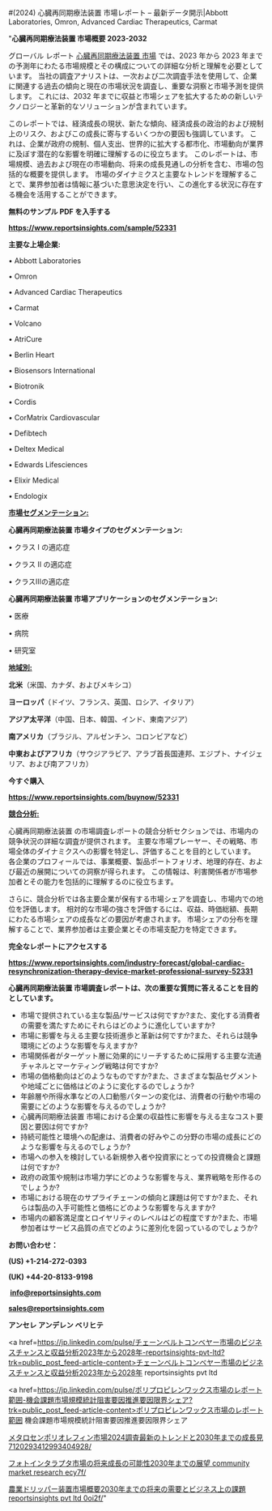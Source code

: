 #(2024) 心臓再同期療法装置 市場レポート – 最新データ開示|Abbott Laboratories, Omron, Advanced Cardiac Therapeutics, Carmat

"<strong>心臓再同期療法装置 市場概要 2023-2032</strong>

グローバル レポート <a href=https://www.reportsinsights.com/sample/52331>心臓再同期療法装置 市場</a> では、2023 年から 2023 年までの予測年にわたる市場規模とその構成についての詳細な分析と理解を必要としています。 当社の調査アナリストは、一次および二次調査手法を使用して、企業に関連する過去の傾向と現在の市場状況を調査し、重要な洞察と市場予測を提供します。 これには、2032 年までに収益と市場シェアを拡大​​するための新しいテクノロジーと革新的なソリューションが含まれています。

このレポートでは、経済成長の現状、新たな傾向、経済成長の政治的および規制上のリスク、およびこの成長に寄与するいくつかの要因も強調しています。 これは、企業が政府の規制、個人支出、世界的に拡大する都市化、市場動向が業界に及ぼす潜在的な影響を明確に理解するのに役立ちます。 このレポートは、市場規模、過去および現在の市場動向、将来の成長見通しの分析を含む、市場の包括的な概要を提供します。 市場のダイナミクスと主要なトレンドを理解することで、業界参加者は情報に基づいた意思決定を行い、この進化する状況に存在する機会を活用することができます。

<strong><b>無料のサンプル PDF を入手する</b></strong>

<a href=https://www.reportsinsights.com/sample/52331><strong><u>https://www.reportsinsights.com/sample/52331</u></strong></a>

<strong>主要な上場企業:</strong>

• Abbott Laboratories

• Omron

• Advanced Cardiac Therapeutics

• Carmat

• Volcano

• AtriCure

• Berlin Heart

• Biosensors International

• Biotronik

• Cordis

• CorMatrix Cardiovascular

• Defibtech

• Deltex Medical

• Edwards Lifesciences

• Elixir Medical

• Endologix

<strong><u>市場セグメンテーション</u></strong><strong><u>:</u></strong>

<strong>心臓再同期療法装置 市場タイプのセグメンテーション:</strong>

• クラス I の適応症

• クラス II の適応症

• クラスIIIの適応症

<strong>心臓再同期療法装置 市場アプリケーションのセグメンテーション:</strong>

• 医療

• 病院

• 研究室

<strong><u>地域別</u></strong><strong><u>:</u></strong>

<strong>北米</strong>（米国、カナダ、およびメキシコ）

<strong>ヨーロッパ</strong>（ドイツ、フランス、英国、ロシア、イタリア）

<strong>アジア太平洋</strong>（中国、日本、韓国、インド、東南アジア）

<strong>南アメリカ</strong>（ブラジル、アルゼンチン、コロンビアなど）

<strong>中東およびアフリカ</strong>（サウジアラビア、アラブ首長国連邦、エジプト、ナイジェリア、および南アフリカ）

<strong>今すぐ購入</strong>

<a href=https://www.reportsinsights.com/buynow/52331><strong><u>https://www.reportsinsights.com/buynow/52331</u></strong></a>

<strong><u>競合分析:</u></strong>

心臓再同期療法装置 の市場調査レポートの競合分析セクションでは、市場内の競争状況の詳細な調査が提供されます。 主要な市場プレーヤー、その戦略、市場全体のダイナミクスへの影響を特定し、評価することを目的としています。 各企業のプロフィールでは、事業概要、製品ポートフォリオ、地理的存在、および最近の展開についての洞察が得られます。 この情報は、利害関係者が市場参加者とその能力を包括的に理解するのに役立ちます。

さらに、競合分析では各主要企業が保有する市場シェアを調査し、市場内での地位を評価します。 相対的な市場の強さを評価するには、収益、時価総額、長期にわたる市場シェアの成長などの要因が考慮されます。 市場シェアの分布を理解することで、業界参加者は主要企業とその市場支配力を特定できます。

<strong>完全なレポートにアクセスする</strong>

<a href=https://www.reportsinsights.com/industry-forecast/global-cardiac-resynchronization-therapy-device-market-professional-survey-52331><strong><u><b>https://www.reportsinsights.com/industry-forecast/global-cardiac-resynchronization-therapy-device-market-professional-survey-52331</b></u></strong></a>

<strong><b>心臓再同期療法装置 市場調査レポートは、次の重要な質問に答えることを目的としています。</b></strong>
<ul>
  <li>市場で提供されている主な製品/サービスは何ですか?また、変化する消費者の需要を満たすためにそれらはどのように進化していますか?</li>
  <li>市場に影響を与える主要な技術進歩と革新は何ですか?また、それらは競争環境にどのような影響を与えますか?</li>
  <li>市場関係者がターゲット層に効果的にリーチするために採用する主要な流通チャネルとマーケティング戦略は何ですか?</li>
  <li>市場の価格動向はどのようなものですか?また、さまざまな製品セグメントや地域ごとに価格はどのように変化するのでしょうか?</li>
  <li>年齢層や所得水準などの人口動態パターンの変化は、消費者の行動や市場の需要にどのような影響を与えるのでしょうか?</li>
  <li>心臓再同期療法装置 市場における企業の収益性に影響を与える主なコスト要因と要因は何ですか?</li>
  <li>持続可能性と環境への配慮は、消費者の好みやこの分野の市場の成長にどのような影響を与えるのでしょうか?</li>
  <li>市場への参入を検討している新規参入者や投資家にとっての投資機会と課題は何ですか?</li>
  <li>政府の政策や規制は市場力学にどのような影響を与え、業界戦略を形作るのでしょうか?</li>
  <li>市場における現在のサプライチェーンの傾向と課題は何ですか?また、それらは製品の入手可能性と価格にどのような影響を与えますか?</li>
  <li>市場内の顧客満足度とロイヤリティのレベルはどの程度ですか?また、市場参加者はサービス品質の点でどのように差別化を図っているのでしょうか?</li>
</ul>
<strong>お問い合わせ：</strong>

<strong>(US) +1-214-272-0393</strong>

<strong>(UK) +44-20-8133-9198</strong>

<strong> </strong><a href=info@reportsinsights.com><strong><u>info@reportsinsights.com</u></strong></a>

<a href=sales@reportsinsights.com><strong><u>sales@reportsinsights.com</u></strong></a>

<strong>アンセレ アンデレン ベリヒテ</strong>

<a href=https://jp.linkedin.com/pulse/チェーンベルトコンベヤー市場のビジネスチャンスと収益分析2023年から2028年-reportsinsights-pvt-ltd?trk=public_post_feed-article-content>チェーンベルトコンベヤー市場のビジネスチャンスと収益分析2023年から2028年 reportsinsights pvt ltd</a>

<a href=https://jp.linkedin.com/pulse/ポリプロピレンワックス市場のレポート範囲-機会課題市場規模統計阻害要因推進要因限界シェア?trk=public_post_feed-article-content>ポリプロピレンワックス市場のレポート範囲 機会課題市場規模統計阻害要因推進要因限界シェア</a>

<a href=https://www.linkedin.com/pulse/メタロセンポリオレフィン市場2024調査最新のトレンドと2030年までの成長見-7120293412993404928/>メタロセンポリオレフィン市場2024調査最新のトレンドと2030年までの成長見 7120293412993404928/</a>

<a href=https://www.linkedin.com/pulse/フォトインタラプタ市場の将来成長の可能性2030年までの展望-community-market-research-ecy7f/>フォトインタラプタ市場の将来成長の可能性2030年までの展望 community market research ecy7f/</a>

<a href=https://www.linkedin.com/pulse/農業ドリッパー装置市場概要2030年までの将来の需要とビジネス上の課題-reportsinsights-pvt-ltd-0oi2f/>農業ドリッパー装置市場概要2030年までの将来の需要とビジネス上の課題 reportsinsights pvt ltd 0oi2f/</a>"
